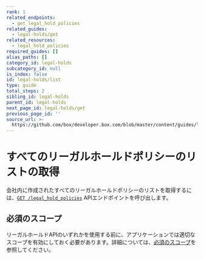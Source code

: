 ```yaml
---
rank: 1
related_endpoints:
  - get_legal_hold_policies
related_guides:
  - legal-holds/get
related_resources:
  - legal_hold_policies
required_guides: []
alias_paths: []
category_id: legal-holds
subcategory_id: null
is_index: false
id: legal-holds/list
type: guide
total_steps: 2
sibling_id: legal-holds
parent_id: legal-holds
next_page_id: legal-holds/get
previous_page_id: ''
source_url: >-
  https://github.com/box/developer.box.com/blob/master/content/guides/legal-holds/list.md
---
```

# すべてのリーガルホールドポリシーのリストの取得

会社内に作成されたすべてのリーガルホールドポリシーのリストを取得するには、[`GET /legal_hold_policies`][legal_holds] APIエンドポイントを呼び出します。

<Samples id="get_legal_hold_policies">

</Samples>

## 必須のスコープ

リーガルホールドAPIのいずれかを使用する前に、アプリケーションでは適切なスコープを有効にしておく必要があります。詳細については、[必須のスコープ][scopes]を参照してください。

[legal_holds]: e://get_legal_hold_policies

[scopes]: g://legal-holds#required-scopes
